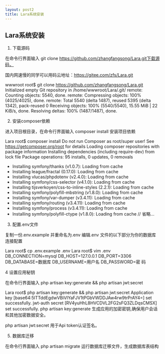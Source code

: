 ```yaml
---
layout: post2
title: Lara系统安装
---
```





## Lara系统安装
1. 下载源码

在命令行界面输入 git clone https://github.com/zhangfangsong/Lara.git下载源码，

国内网速慢的同学可以用码云地址：https://gitee.com/zfs/Lara.git

wwwroot root$ git clone https://github.com/zhangfangsong/Lara.git
Initialized empty Git repository in /home/wwwroot/Lara/.git/
remote: Counting objects: 5540, done.
remote: Compressing objects: 100% (4025/4025), done.
remote: Total 5540 (delta 1487), reused 5395 (delta 1342), pack-reused 0
Receiving objects: 100% (5540/5540), 15.55 MiB | 22 KiB/s, done.
Resolving deltas: 100% (1487/1487), done.


2. 安装composer依赖

进入项目根目录，在命令行界面输入 composer install 安装项目依赖

Lara root$ composer install
Do not run Composer as root/super user! See https://getcomposer.org/root for details
Loading composer repositories with package information
Installing dependencies (including require-dev) from lock file
Package operations: 95 installs, 0 updates, 0 removals
  - Installing symfony/thanks (v1.0.7): Loading from cache
  - Installing league/fractal (0.17.0): Loading from cache
  - Installing vlucas/phpdotenv (v2.4.0): Loading from cache
  - Installing symfony/css-selector (v4.1.0): Loading from cache
  - Installing tijsverkoyen/css-to-inline-styles (2.2.1): Loading from cache
  - Installing symfony/polyfill-mbstring (v1.8.0): Loading from cache
  - Installing symfony/var-dumper (v3.4.11): Loading from cache
  - Installing symfony/routing (v3.4.11): Loading from cache
  - Installing symfony/process (v3.4.11): Loading from cache
  - Installing symfony/polyfill-ctype (v1.8.0): Loading from cache
  // 省略...


3. 配置.env文件

复制一份.env.example 并重命名为.env 编辑.env 文件的以下部分为你的数据库连接配置

Lara root$ cp .env.example .env
Lara root$ vim .env
DB_CONNECTION=mysql
DB_HOST=127.0.0.1
DB_PORT=3306
DB_DATABASE=数据库
DB_USERNAME=用户名
DB_PASSWORD=密  码


4 设置应用秘钥

在命令行界面输入 php artisan key:generate && php artisan jwt:secret

Lara root$ php artisan key:generate && php artisan jwt:secret
Application key [base64:5lTTddEgdwVBiVlYaFJV1tPGbVWDDJAw4rw9trPrAY4=] set successfully.
jwt-auth secret [RV4yuHhL8HVCDVL2FG2sFQ3ZLDqsCMSX] set successfully.
php artisan key:generate 生成应用的加密密钥,确保用户会话和其他加密数据安全。

php artisan jwt:secret 用于Api token认证签名。



5. 数据库迁移

在命令行界面输入 php artisan migrate 运行数据库迁移文件，生成数据库表结构
